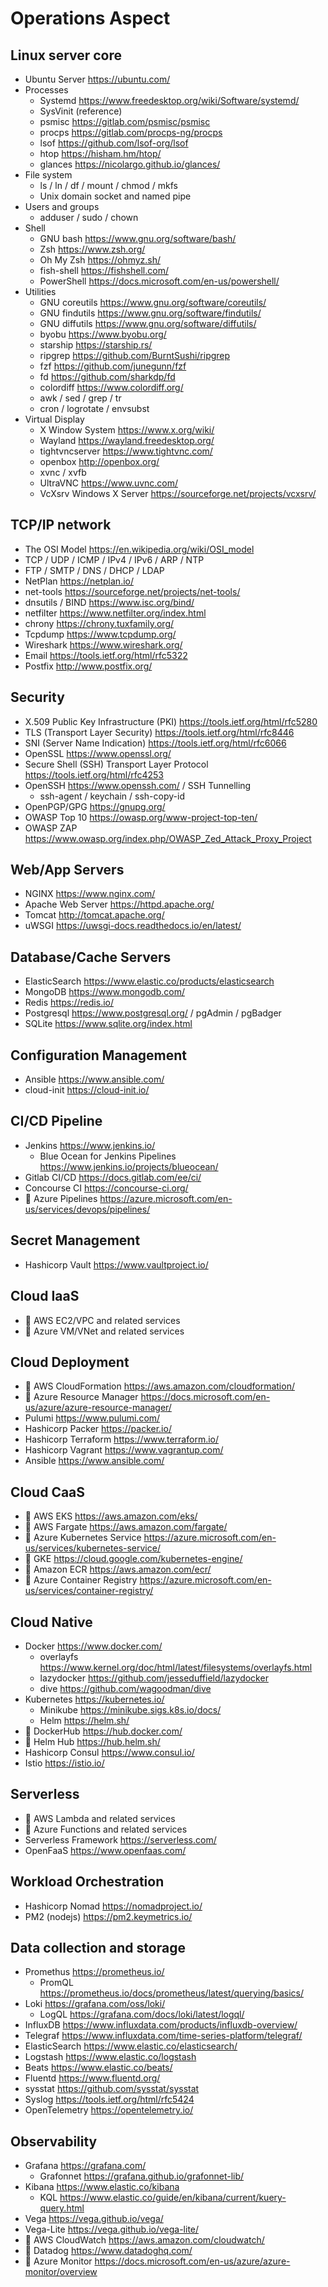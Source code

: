 # Operations Aspect

## Linux server core

* Ubuntu Server <https://ubuntu.com/>
* Processes
  * Systemd <https://www.freedesktop.org/wiki/Software/systemd/>
  * SysVinit (reference)
  * psmisc <https://gitlab.com/psmisc/psmisc>
  * procps <https://gitlab.com/procps-ng/procps>
  * lsof <https://github.com/lsof-org/lsof>
  * htop <https://hisham.hm/htop/>
  * glances <https://nicolargo.github.io/glances/>
* File system
  * ls / ln / df / mount / chmod / mkfs
  * Unix domain socket and named pipe
* Users and groups
  * adduser / sudo / chown
* Shell
  * GNU bash <https://www.gnu.org/software/bash/>
  * Zsh <https://www.zsh.org/>
  * Oh My Zsh <https://ohmyz.sh/>
  * fish-shell <https://fishshell.com/>
  * PowerShell <https://docs.microsoft.com/en-us/powershell/>
* Utilities
  * GNU coreutils <https://www.gnu.org/software/coreutils/>
  * GNU findutils <https://www.gnu.org/software/findutils/>
  * GNU diffutils <https://www.gnu.org/software/diffutils/>
  * byobu <https://www.byobu.org/>
  * starship <https://starship.rs/>
  * ripgrep <https://github.com/BurntSushi/ripgrep>
  * fzf <https://github.com/junegunn/fzf>
  * fd <https://github.com/sharkdp/fd>
  * colordiff <https://www.colordiff.org/>
  * awk / sed / grep / tr
  * cron / logrotate / envsubst
* Virtual Display
  * X Window System <https://www.x.org/wiki/>
  * Wayland <https://wayland.freedesktop.org/>
  * tightvncserver <https://www.tightvnc.com/>
  * openbox <http://openbox.org/>
  * xvnc / xvfb
  * UltraVNC <https://www.uvnc.com/>
  * VcXsrv Windows X Server <https://sourceforge.net/projects/vcxsrv/>

## TCP/IP network

* The OSI Model <https://en.wikipedia.org/wiki/OSI_model>
* TCP / UDP / ICMP / IPv4 / IPv6 / ARP / NTP
* FTP / SMTP / DNS / DHCP / LDAP
* NetPlan <https://netplan.io/>
* net-tools <https://sourceforge.net/projects/net-tools/>
* dnsutils / BIND <https://www.isc.org/bind/>
* netfilter <https://www.netfilter.org/index.html>
* chrony <https://chrony.tuxfamily.org/>
* Tcpdump <https://www.tcpdump.org/>
* Wireshark <https://www.wireshark.org/>
* Email <https://tools.ietf.org/html/rfc5322>
* Postfix <http://www.postfix.org/>

## Security

* X.509 Public Key Infrastructure (PKI) <https://tools.ietf.org/html/rfc5280>
* TLS (Transport Layer Security) <https://tools.ietf.org/html/rfc8446>
* SNI (Server Name Indication) <https://tools.ietf.org/html/rfc6066>
* OpenSSL <https://www.openssl.org/>
* Secure Shell (SSH) Transport Layer Protocol <https://tools.ietf.org/html/rfc4253>
* OpenSSH <https://www.openssh.com/> / SSH Tunnelling
  * ssh-agent / keychain / ssh-copy-id
* OpenPGP/GPG <https://gnupg.org/>
* OWASP Top 10 <https://owasp.org/www-project-top-ten/>
* OWASP ZAP <https://www.owasp.org/index.php/OWASP_Zed_Attack_Proxy_Project>

## Web/App Servers

* NGINX <https://www.nginx.com/>
* Apache Web Server <https://httpd.apache.org/>
* Tomcat <http://tomcat.apache.org/>
* uWSGI <https://uwsgi-docs.readthedocs.io/en/latest/>

## Database/Cache Servers

* ElasticSearch <https://www.elastic.co/products/elasticsearch>
* MongoDB <https://www.mongodb.com/>
* Redis <https://redis.io/>
* Postgresql <https://www.postgresql.org/> / pgAdmin / pgBadger
* SQLite <https://www.sqlite.org/index.html>

## Configuration Management

* Ansible <https://www.ansible.com/>
* cloud-init <https://cloud-init.io/>

## CI/CD Pipeline

* Jenkins <https://www.jenkins.io/>
  * Blue Ocean for Jenkins Pipelines <https://www.jenkins.io/projects/blueocean/>
* Gitlab CI/CD <https://docs.gitlab.com/ee/ci/>
* Concourse CI <https://concourse-ci.org/>
* 🔺 Azure Pipelines <https://azure.microsoft.com/en-us/services/devops/pipelines/>

## Secret Management

* Hashicorp Vault <https://www.vaultproject.io/>

## Cloud IaaS

* 🔺 AWS EC2/VPC and related services
* 🔺 Azure VM/VNet and related services

## Cloud Deployment

* 🔺 AWS CloudFormation <https://aws.amazon.com/cloudformation/>
* 🔺 Azure Resource Manager <https://docs.microsoft.com/en-us/azure/azure-resource-manager/>
* Pulumi <https://www.pulumi.com/>
* Hashicorp Packer <https://packer.io/>
* Hashicorp Terraform <https://www.terraform.io/>
* Hashicorp Vagrant <https://www.vagrantup.com/>
* Ansible <https://www.ansible.com/>

## Cloud CaaS

* 🔺 AWS EKS <https://aws.amazon.com/eks/>
* 🔺 AWS Fargate <https://aws.amazon.com/fargate/>
* 🔺 Azure Kubernetes Service <https://azure.microsoft.com/en-us/services/kubernetes-service/>
* 🔺 GKE <https://cloud.google.com/kubernetes-engine/>
* 🔺 Amazon ECR <https://aws.amazon.com/ecr/>
* 🔺 Azure Container Registry <https://azure.microsoft.com/en-us/services/container-registry/>

## Cloud Native

* Docker <https://www.docker.com/>
  * overlayfs <https://www.kernel.org/doc/html/latest/filesystems/overlayfs.html>
  * lazydocker <https://github.com/jesseduffield/lazydocker>
  * dive <https://github.com/wagoodman/dive>
* Kubernetes <https://kubernetes.io/>
  * Minikube <https://minikube.sigs.k8s.io/docs/>
  * Helm <https://helm.sh/>
* 🔺 DockerHub <https://hub.docker.com/>
* 🔺 Helm Hub <https://hub.helm.sh/>
* Hashicorp Consul <https://www.consul.io/>
* Istio <https://istio.io/>

## Serverless

* 🔺 AWS Lambda and related services
* 🔺 Azure Functions and related services
* Serverless Framework <https://serverless.com/>
* OpenFaaS <https://www.openfaas.com/>

## Workload Orchestration

* Hashicorp Nomad <https://nomadproject.io/>
* PM2 (nodejs) <https://pm2.keymetrics.io/>

## Data collection and storage

* Promethus <https://prometheus.io/>
  * PromQL <https://prometheus.io/docs/prometheus/latest/querying/basics/>
* Loki <https://grafana.com/oss/loki/>
  * LogQL <https://grafana.com/docs/loki/latest/logql/>
* InfluxDB <https://www.influxdata.com/products/influxdb-overview/>
* Telegraf <https://www.influxdata.com/time-series-platform/telegraf/>
* ElasticSearch <https://www.elastic.co/elasticsearch/>
* Logstash <https://www.elastic.co/logstash>
* Beats <https://www.elastic.co/beats/>
* Fluentd <https://www.fluentd.org/>
* sysstat <https://github.com/sysstat/sysstat>
* Syslog <https://tools.ietf.org/html/rfc5424>
* OpenTelemetry <https://opentelemetry.io/>

## Observability

* Grafana <https://grafana.com/>
  * Grafonnet <https://grafana.github.io/grafonnet-lib/>
* Kibana <https://www.elastic.co/kibana>
  * KQL <https://www.elastic.co/guide/en/kibana/current/kuery-query.html>
* Vega <https://vega.github.io/vega/>
* Vega-Lite <https://vega.github.io/vega-lite/>
* 🔺 AWS CloudWatch <https://aws.amazon.com/cloudwatch/>
* 🔺 Datadog <https://www.datadoghq.com/>
* 🔺 Azure Monitor <https://docs.microsoft.com/en-us/azure/azure-monitor/overview>
